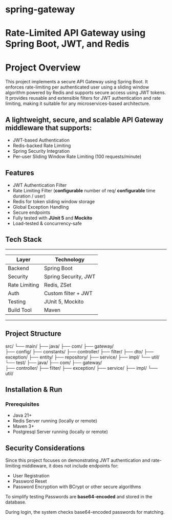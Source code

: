 # spring-gateway

# Rate-Limited API Gateway using Spring Boot, JWT, and Redis

# Project Overview
This project implements a secure API Gateway using Spring Boot. It enforces rate-limiting per authenticated user using a sliding window
algorithm powered by Redis and supports secure access using JWT tokens. It provides reusable and extensible filters for JWT authentication and rate limiting, making it suitable for any microservices-based architecture.


## A lightweight, secure, and scalable API Gateway middleware that supports:

- JWT-based Authentication
- Redis-backed Rate Limiting
- Spring Security Integration
- Per-user Sliding Window Rate Limiting (100 requests/minute)


##  Features

-  JWT Authentication Filter
-  Rate Limiting Filter (**configurable** number of req/ **configurable** time duration / user)
-  Redis for token sliding window storage
-  Global Exception Handling
-  Secure endpoints
-  Fully tested with **JUnit 5** and **Mockito**
-  Load-tested & concurrency-safe


##  Tech Stack

-------------------------------------------
|      Layer       |      Technology      |
|------------------|----------------------|
| Backend          | Spring Boot          |
| Security         | Spring Security, JWT |
| Rate Limiting    | Redis, ZSet          |
| Auth             | Custom filter + JWT  |
| Testing          | JUnit 5, Mockito     |
| Build Tool       | Maven                |
-------------------------------------------



##  Project Structure

src/
 └── main/
    ├── java/
        ├── com/
            ├── gateway/   
                ├── config/
                ├── constants/
                ├── controller/
                ├── filter/
                ├── dto/
                ├── exception/
                ├── entity/
                ├── repository/
                ├── service/
                    ├── impl/
                └── util/
 └── test/
     ├── java/
        ├── com/
            ├── gateway/   
                ├── controller/
                ├── filter/
                ├── exception/
                ├── service/
                    ├── impl/
                └── util/


##  Installation & Run

### Prerequisites
- Java 21+
- Redis Server running (locally or remote)
- Maven 3+
- Postgresql Server running (locally or remote)


## Security Considerations

Since this project focuses on demonstrating JWT authentication and rate-limiting middleware, it does not include endpoints for:

- User Registration
- Password Reset
- Password Encryption with BCrypt or other secure algorithms

To simplify testing Passwords are **base64-encoded** and stored in the database.

During login, the system checks base64-encoded passwords for matching.

